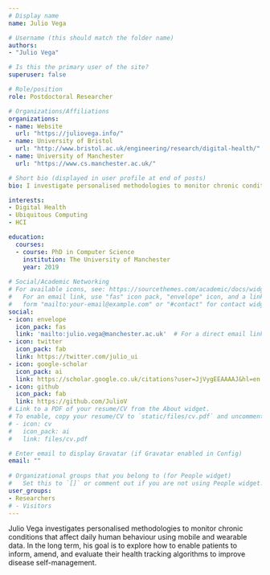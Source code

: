 ```yaml
---
# Display name
name: Julio Vega

# Username (this should match the folder name)
authors:
- "Julio Vega"

# Is this the primary user of the site?
superuser: false

# Role/position
role: Postdoctoral Researcher

# Organizations/Affiliations
organizations:
- name: Website
  url: "https://juliovega.info/"
- name: University of Bristol
  url: "http://www.bristol.ac.uk/engineering/research/digital-health/"
- name: University of Manchester
  url: "https://www.cs.manchester.ac.uk/"

# Short bio (displayed in user profile at end of posts)
bio: I investigate personalised methodologies to monitor chronic conditions that affect daily human behaviour using mobile and wearable data.

interests:
- Digital Health
- Ubiquitous Computing
- HCI

education:
  courses:
  - course: PhD in Computer Science
    institution: The University of Manchester
    year: 2019
  
# Social/Academic Networking
# For available icons, see: https://sourcethemes.com/academic/docs/widgets/#icons
#   For an email link, use "fas" icon pack, "envelope" icon, and a link in the
#   form "mailto:your-email@example.com" or "#contact" for contact widget.
social:
- icon: envelope
  icon_pack: fas
  link: 'mailto:julio.vega@manchester.ac.uk'  # For a direct email link, use "mailto:test@example.org".
- icon: twitter
  icon_pack: fab
  link: https://twitter.com/julio_ui
- icon: google-scholar
  icon_pack: ai
  link: https://scholar.google.co.uk/citations?user=JjVygEEAAAAJ&hl=en
- icon: github
  icon_pack: fab
  link: https://github.com/JulioV
# Link to a PDF of your resume/CV from the About widget.
# To enable, copy your resume/CV to `static/files/cv.pdf` and uncomment the lines below.  
# - icon: cv
#   icon_pack: ai
#   link: files/cv.pdf

# Enter email to display Gravatar (if Gravatar enabled in Config)
email: ""
  
# Organizational groups that you belong to (for People widget)
#   Set this to `[]` or comment out if you are not using People widget.  
user_groups:
- Researchers
# - Visitors
---
```


Julio Vega investigates personalised methodologies to monitor chronic conditions that affect daily human behaviour using mobile and wearable data. In the long term, his goal is to explore how to enable patients to inform, amend, and evaluate their health tracking algorithms to improve disease self-management.
